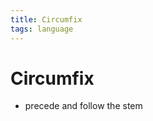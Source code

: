 ```yaml
---
title: Circumfix
tags: language
---
```


# Circumfix
- precede and follow the stem






































































